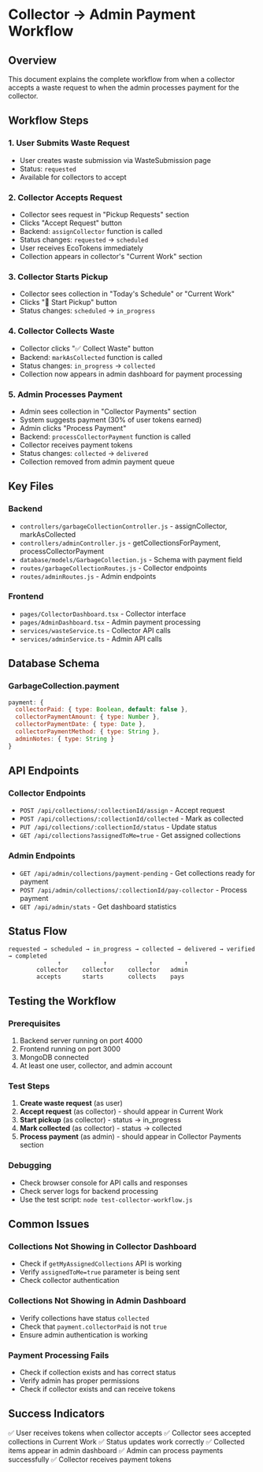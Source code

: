 # Collector → Admin Payment Workflow

## Overview
This document explains the complete workflow from when a collector accepts a waste request to when the admin processes payment for the collector.

## Workflow Steps

### 1. User Submits Waste Request
- User creates waste submission via WasteSubmission page
- Status: `requested`
- Available for collectors to accept

### 2. Collector Accepts Request
- Collector sees request in "Pickup Requests" section
- Clicks "Accept Request" button
- Backend: `assignCollector` function is called
- Status changes: `requested` → `scheduled`
- User receives EcoTokens immediately
- Collection appears in collector's "Current Work" section

### 3. Collector Starts Pickup
- Collector sees collection in "Today's Schedule" or "Current Work"
- Clicks "🚀 Start Pickup" button
- Status changes: `scheduled` → `in_progress`

### 4. Collector Collects Waste
- Collector clicks "✅ Collect Waste" button
- Backend: `markAsCollected` function is called
- Status changes: `in_progress` → `collected`
- Collection now appears in admin dashboard for payment processing

### 5. Admin Processes Payment
- Admin sees collection in "Collector Payments" section
- System suggests payment (30% of user tokens earned)
- Admin clicks "Process Payment"
- Backend: `processCollectorPayment` function is called
- Collector receives payment tokens
- Status changes: `collected` → `delivered`
- Collection removed from admin payment queue

## Key Files

### Backend
- `controllers/garbageCollectionController.js` - assignCollector, markAsCollected
- `controllers/adminController.js` - getCollectionsForPayment, processCollectorPayment
- `database/models/GarbageCollection.js` - Schema with payment field
- `routes/garbageCollectionRoutes.js` - Collector endpoints
- `routes/adminRoutes.js` - Admin endpoints

### Frontend
- `pages/CollectorDashboard.tsx` - Collector interface
- `pages/AdminDashboard.tsx` - Admin payment processing
- `services/wasteService.ts` - Collector API calls
- `services/adminService.ts` - Admin API calls

## Database Schema

### GarbageCollection.payment
```javascript
payment: {
  collectorPaid: { type: Boolean, default: false },
  collectorPaymentAmount: { type: Number },
  collectorPaymentDate: { type: Date },
  collectorPaymentMethod: { type: String },
  adminNotes: { type: String }
}
```

## API Endpoints

### Collector Endpoints
- `POST /api/collections/:collectionId/assign` - Accept request
- `POST /api/collections/:collectionId/collected` - Mark as collected
- `PUT /api/collections/:collectionId/status` - Update status
- `GET /api/collections?assignedToMe=true` - Get assigned collections

### Admin Endpoints
- `GET /api/admin/collections/payment-pending` - Get collections ready for payment
- `POST /api/admin/collections/:collectionId/pay-collector` - Process payment
- `GET /api/admin/stats` - Get dashboard statistics

## Status Flow
```
requested → scheduled → in_progress → collected → delivered → verified → completed
              ↑            ↑            ↑         ↑
        collector    collector    collector   admin
        accepts      starts       collects    pays
```

## Testing the Workflow

### Prerequisites
1. Backend server running on port 4000
2. Frontend running on port 3000
3. MongoDB connected
4. At least one user, collector, and admin account

### Test Steps
1. **Create waste request** (as user)
2. **Accept request** (as collector) - should appear in Current Work
3. **Start pickup** (as collector) - status → in_progress
4. **Mark collected** (as collector) - status → collected
5. **Process payment** (as admin) - should appear in Collector Payments section

### Debugging
- Check browser console for API calls and responses
- Check server logs for backend processing
- Use the test script: `node test-collector-workflow.js`

## Common Issues

### Collections Not Showing in Collector Dashboard
- Check if `getMyAssignedCollections` API is working
- Verify `assignedToMe=true` parameter is being sent
- Check collector authentication

### Collections Not Showing in Admin Dashboard
- Verify collections have status `collected`
- Check that `payment.collectorPaid` is not `true`
- Ensure admin authentication is working

### Payment Processing Fails
- Check if collection exists and has correct status
- Verify admin has proper permissions
- Check if collector exists and can receive tokens

## Success Indicators
✅ User receives tokens when collector accepts
✅ Collector sees accepted collections in Current Work
✅ Status updates work correctly
✅ Collected items appear in admin dashboard
✅ Admin can process payments successfully
✅ Collector receives payment tokens